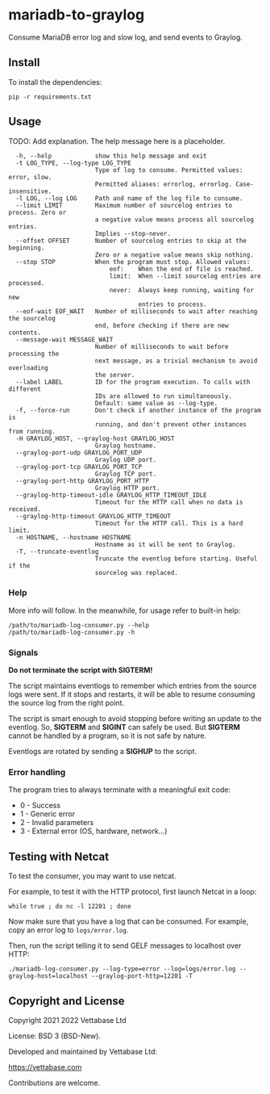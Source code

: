 # mariadb-to-graylog

Consume MariaDB error log and slow log, and send events to Graylog.


## Install

To install the dependencies:

```
pip -r requirements.txt
```


## Usage

TODO: Add explanation. The help message here is a placeholder.


```
  -h, --help            show this help message and exit
  -t LOG_TYPE, --log-type LOG_TYPE
                        Type of log to consume. Permitted values: error, slow.
                        Permitted aliases: errorlog, errorlog. Case-insensitive.
  -l LOG, --log LOG     Path and name of the log file to consume.
  --limit LIMIT         Maximum number of sourcelog entries to process. Zero or
                        a negative value means process all sourcelog entries.
                        Implies --stop-never.
  --offset OFFSET       Number of sourcelog entries to skip at the beginning.
                        Zero or a negative value means skip nothing.
  --stop STOP           When the program must stop. Allowed values:
                            eof:    When the end of file is reached.
                            limit:  When --limit sourcelog entries are processed.
                            never:  Always keep running, waiting for new
                                    entries to process.
  --eof-wait EOF_WAIT   Number of milliseconds to wait after reaching the sourcelog
                        end, before checking if there are new contents.
  --message-wait MESSAGE_WAIT
                        Number of milliseconds to wait before processing the
                        next message, as a trivial mechanism to avoid overloading
                        the server.
  --label LABEL         ID for the program execution. To calls with different
                        IDs are allowed to run simultaneously.
                        Default: same value as --log-type.
  -f, --force-run       Don't check if another instance of the program is
                        running, and don't prevent other instances from running.
  -H GRAYLOG_HOST, --graylog-host GRAYLOG_HOST
                        Graylog hostname.
  --graylog-port-udp GRAYLOG_PORT_UDP
                        Graylog UDP port.
  --graylog-port-tcp GRAYLOG_PORT_TCP
                        Graylog TCP port.
  --graylog-port-http GRAYLOG_PORT_HTTP
                        Graylog HTTP port.
  --graylog-http-timeout-idle GRAYLOG_HTTP_TIMEOUT_IDLE
                        Timeout for the HTTP call when no data is received.
  --graylog-http-timeout GRAYLOG_HTTP_TIMEOUT
                        Timeout for the HTTP call. This is a hard limit.
  -n HOSTNAME, --hostname HOSTNAME
                        Hostname as it will be sent to Graylog.
  -T, --truncate-eventlog
                        Truncate the eventlog before starting. Useful if the
                        sourcelog was replaced.
```


### Help

More info will follow. In the meanwhile, for usage refer to built-in help:

```
/path/to/mariadb-log-consumer.py --help
/path/to/mariadb-log-consumer.py -h
```


### Signals

**Do not terminate the script with SIGTERM!**

The script maintains eventlogs to remember which entries from the source logs were sent.
If it stops and restarts, it will be able to resume consuming the source log from
the right point.

The script is smart enough to avoid stopping before writing an update to the eventlog.
So, **SIGTERM** and **SIGINT** can safely be used. But **SIGTERM** cannot be handled by
a program, so it is not safe by nature.

Eventlogs are rotated by sending a **SIGHUP** to the script.


### Error handling

The program tries to always terminate with a meaningful exit code:

- 0 - Success
- 1 - Generic error
- 2 - Invalid parameters
- 3 - External error (OS, hardware, network...)


## Testing with Netcat

To test the consumer, you may want to use netcat.

For example, to test it with the HTTP protocol, first launch Netcat in a loop:

```
while true ; do nc -l 12201 ; done
```

Now make sure that you have a log that can be consumed. For example, copy an error log
to `logs/error.log`.

Then, run the script telling it to send GELF messages to localhost over HTTP:

```
./mariadb-log-consumer.py --log-type=error --log=logs/error.log --graylog-host=localhost --graylog-port-http=12201 -T
```


## Copyright and License

Copyright  2021 2022  Vettabase Ltd

License: BSD 3 (BSD-New).

Developed and maintained by Vettabase Ltd:

https://vettabase.com

Contributions are welcome.
